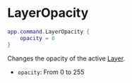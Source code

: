 # LayerOpacity

```lua
app.command.LayerOpacity {
    opacity = 0
}
```

Changes the opacity of the active [Layer](../layer.md).

* `opacity`: From 0 to 255